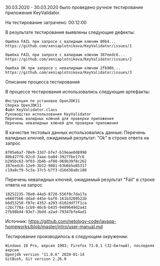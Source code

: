 30.03.2020 - 30.03.2020 было проведено ручное тестирование приложения KeyValidator.

На тестирование затрачено: 00:12:00

В результате тестирования выявлены следующие дефекты:

    Ошибка FAIL при запросе с валидным ключем 80b4...
    https://github.com/xeniaplotnikova/KeyValidator/issues/1

    Ошибка FAIL при запросе с валидным ключом 387eedc6... 
    https://github.com/xeniaplotnikova/KeyValidator/issues/2
    
    Ошибка OK при запросе с невалидным ключом 2fb98b... 
    https://github.com/xeniaplotnikova/KeyValidator/issues/3

    

    

Описание процесса тестирования

В процессе тестирования использовались следующие артефакты:

    Инструкция по установке OpenJDK11
    Сборка OpenJDK11
    Файл KeyValidator.class
    Руководство использования KeyValidator
    Перечень валидных ключей для проверки приложения
    Перечень невалидных ключей для проверки приложения
    

В качестве тестовых данных использовались данные:
 Перечень валидных ключей, ожидаемый результат: "Ok" в строке ответа на запрос

    8f05e6a7-70e9-33d7-bfe7-b19eae0d8998
    80b427f8-92cd-3aae-ba04-3927fbe17c6
    b295bc63-9f03-3b4b-af80-969b39f8c262
    387eedc6-12e9-3b32-9881-63b6b5e85317
    c19a8cf9-5c3a-37c5-b7f3-d16d38a0c180

   Перечень невалидных ключей, ожидаемый результат "Fail" в строке ответа на запрос

    18252235-78e0-44a5-8720-556f0c7da17a
    e66075b6-ddad-445e-baf6-161b3289522b
    b6d53250-f07e-4352-a293-6102ddf7f1ca
    c2bc778a-1cb9-46c6-b435-0489649d2a42
    2fb98b44-93e7-3bdd-a2ad-79347bfe4ad1

   Источник:
    https://github.com/netology-code/javaqa-homeworks/blob/master/intro/user-manual.md
      

Тестирование производилось в следующем окружении:

    Windows 10 Pro, версия 1903; Firefox 73.0.1 (32-битный), последняя версия
    Openjdk version "11.0.6" 2020-01-14
    GitBush, Git version 2.26.0
   
